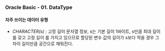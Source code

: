 ### Oracle Basic - 01. DataType

#### 자주 쓰이는 데이터 유형

- *CHARACTER(s)* : 고정 길이 문자열 정보, s는 기본 길이 1바이트, s만큼 최대 길이를 갖고 고정
길이 를 가지고 있으므로 할당된 변수 값의 길이가 s보다 작을 경우 그 차이 길이만큼 공간으로 채워진다.




